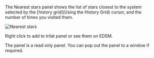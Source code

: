 The Nearest stars panel shows the list of stars closest to the system selected by the [history grid](Using the History Grid) cursor, and the number of times you visited them.

![Nearest stars](https://i.imgur.com/lewW3ZQ.png)

Right click to add to trilat panel or see them on EDSM.

The panel is a read only panel. You can pop out the panel to a window if required.